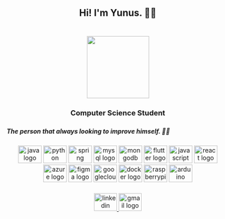 <h2 align="center">Hi! I'm Yunus. 🙋‍♂️</h2>

###

<br clear="both">

<div align="center">
  <img height="141" src="https://media.giphy.com/media/kMdlyJ74u9khW/giphy.gif"  />
</div>

###

<h3 align="center">Computer Science Student</h3>

###

<h5 align="left">The person that always looking to improve himself. 👨‍🍼</h5>

###

<div align="center">
  <img src="https://cdn.jsdelivr.net/gh/devicons/devicon/icons/java/java-original.svg" height="40" width="53" alt="java logo"  />
  <img src="https://cdn.jsdelivr.net/gh/devicons/devicon/icons/python/python-original.svg" height="40" width="53" alt="python logo"  />
  <img src="https://cdn.jsdelivr.net/gh/devicons/devicon/icons/spring/spring-original.svg" height="40" width="53" alt="spring logo"  />
  <img src="https://cdn.jsdelivr.net/gh/devicons/devicon/icons/mysql/mysql-original.svg" height="40" width="53" alt="mysql logo"  />
  <img src="https://cdn.jsdelivr.net/gh/devicons/devicon/icons/mongodb/mongodb-original-wordmark.svg" height="40" width="53" alt="mongodb logo" />
  <img src="https://cdn.jsdelivr.net/gh/devicons/devicon/icons/flutter/flutter-original.svg" height="40" width="53" alt="flutter logo"  />
  <img src="https://cdn.jsdelivr.net/gh/devicons/devicon/icons/javascript/javascript-original.svg" height="40" width="53" alt="javascript logo"  />
  <img src="https://cdn.jsdelivr.net/gh/devicons/devicon/icons/react/react-original.svg" height="40" width="53" alt="react logo"  />
  <img src="https://cdn.jsdelivr.net/gh/devicons/devicon/icons/azure/azure-original.svg" height="40" width="53" alt="azure logo"  />
  <img src="https://cdn.jsdelivr.net/gh/devicons/devicon/icons/figma/figma-original.svg" height="40" width="53" alt="figma logo"  />
  <img src="https://cdn.jsdelivr.net/gh/devicons/devicon/icons/googlecloud/googlecloud-original.svg" height="40" width="53" alt="googlecloud logo"  />
  <img src="https://cdn.jsdelivr.net/gh/devicons/devicon/icons/docker/docker-original.svg" height="40" width="53" alt="docker logo"  />
  <img src="https://cdn.jsdelivr.net/gh/devicons/devicon/icons/raspberrypi/raspberrypi-original.svg" height="40" width="53" alt="raspberrypi logo"  />
  <img src="https://cdn.jsdelivr.net/gh/devicons/devicon/icons/arduino/arduino-original.svg" height="40" width="53" alt="arduino logo"  />
</div>

###



###

<div align="center">
  <a href="https://www.linkedin.com/in/ynskaydan/" target="_blank">
    <img src="https://raw.githubusercontent.com/maurodesouza/profile-readme-generator/master/src/assets/icons/social/linkedin/default.svg" width="52" height="40" alt="linkedin logo"  />
  </a>

  <a href="ynskaydan@gmail.com" target="_blank">
    <img src="https://raw.githubusercontent.com/maurodesouza/profile-readme-generator/master/src/assets/icons/social/gmail/default.svg" width="52" height="40" alt="gmail logo"  />
  </a>
</div>

###
